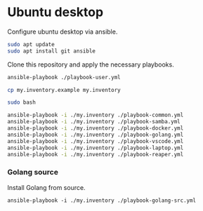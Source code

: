 # Ubuntu desktop

Configure ubuntu desktop via ansible.

```bash
sudo apt update
sudo apt install git ansible
```

Clone this repository and apply the necessary playbooks.

```bash
ansible-playbook ./playbook-user.yml

cp my.inventory.example my.inventory

sudo bash

ansible-playbook -i ./my.inventory ./playbook-common.yml
ansible-playbook -i ./my.inventory ./playbook-samba.yml
ansible-playbook -i ./my.inventory ./playbook-docker.yml
ansible-playbook -i ./my.inventory ./playbook-golang.yml
ansible-playbook -i ./my.inventory ./playbook-vscode.yml
ansible-playbook -i ./my.inventory ./playbook-laptop.yml
ansible-playbook -i ./my.inventory ./playbook-reaper.yml
```

### Golang source

Install Golang from source.

```
ansible-playbook -i ./my.inventory ./playbook-golang-src.yml
```
